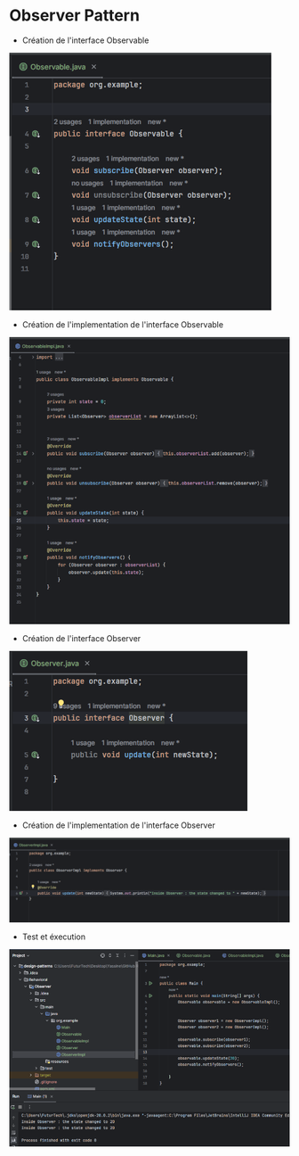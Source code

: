 # Observer Pattern

- Création de l'interface Observable

![img.png](static/observable_interface.png)

- Création de l'implementation de l'interface Observable

![img.png](static/observable_impl.png)

- Création de l'interface Observer

![img_1.png](static/observer_interface.png)

- Création de l'implementation de l'interface Observer

![img.png](static/observer_impl.png)

- Test et éxecution

![img.png](static/execution.png)